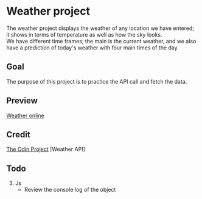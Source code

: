 # Weather project

The weather project displays the weather of any location we have entered; it shows in terms of temperature as well as how the sky looks.  
We have different time frames; the main is the current weather, and we also have a prediction of today's weather with four main times of the day.

## Goal

The purpose of this project is to practice the API call and fetch the data.

## Preview

[Weather online](https://haveadream1.github.io/weather-app/)

## Credit

[The Odin Project](https://www.theodinproject.com/)
[Weather API]

## Todo

3. Js
   - Review the console log of the object
